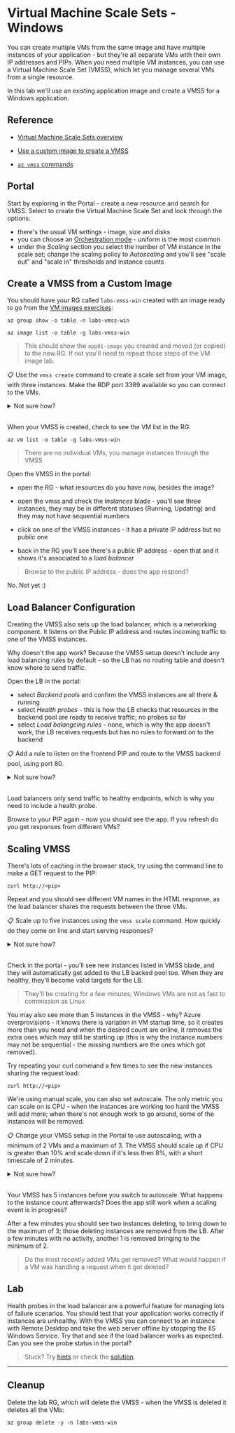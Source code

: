 # Virtual Machine Scale Sets - Windows

You can create multiple VMs from the same image and have multiple instances of your application - but they're all separate VMs with their own IP addresses and PIPs. When you need multiple VM instances, you can use a Virtual Machine Scale Set (VMSS), which let you manage several VMs from a single resource.

In this lab we'll use an existing application image and create a VMSS for a Windows application.

## Reference 

- [Virtual Machine Scale Sets overview](https://learn.microsoft.com/en-gb/azure/virtual-machine-scale-sets/overview)

- [Use a custom image to create a VMSS](https://learn.microsoft.com/en-gb/azure/virtual-machine-scale-sets/tutorial-use-custom-image-cli)

- [`az vmss` commands](https://learn.microsoft.com/en-us/cli/azure/vmss?view=azure-cli-latest)

## Portal

Start by exploring in the Portal - create a new resource and search for VMSS. Select to create the Virtual Machine Scale Set and look through the options:

- there's the usual VM settings - image, size and disks
- you can choose an [Orchestration mode](https://learn.microsoft.com/en-gb/azure/virtual-machine-scale-sets/virtual-machine-scale-sets-orchestration-modes) - uniform is the most common
- under the _Scaling_ section you select the number of VM instance in the scale set; change the scaling policy to _Autoscaling_ and you'll see "scale out" and "scale in" thresholds and instance counts


## Create a VMSS from a Custom Image

You should have your RG called `labs-vmss-win` created with an image ready to go from the [VM images exercises](/labs/vm-image/README.md):

```
az group show -o table -n labs-vmss-win

az image list -o table -g labs-vmss-win
```

> This should show the `app01-image` you created and moved (or copied) to the new RG. If not you'll need to repeat those steps of the VM image lab.

📋 Use the `vmss create` command to create a scale set from your VM image, with three instances. Make the RDP port 3389 available so you can connect to the VMs.

<details>
  <summary>Not sure how?</summary>

Check the command help:

```
az vmss create --help
```

You need to specify the VM SKU, instance count, backend port, image and admin credentials:

```
# choose your own VM size and location:
az vmss create -n vmss-app01 -g labs-vmss-win --vm-sku Standard_D2s_v5 --instance-count 3 --backend-port 3389 --image app01-image --admin-username labs --admin-password '<strong-password>' -l southeastasia
```

</details><br/>

When your VMSS is created, check to see the VM list in the RG:

```
az vm list -o table -g labs-vmss-win 
```

> There are no individual VMs, you manage instances through the VMSS

Open the VMSS in the portal:

- open the RG - what resources do you have now, besides the image?

- open the vmss and check the _Instances_ blade - you'll see three instances, they may be in different statuses (Running, Updating) and they may not have sequential numbers

- click on one of the VMSS instances - it has a private IP address but no public one

- back in the RG you'll see there's a public IP address - open that and it shows it's associated to a _load balancer_

> Browse to the public IP address - does the app respond?

No. Not yet :)

## Load Balancer Configuration

Creating the VMSS also sets up the load balancer, which is a networking component. It listens on the Public IP address and routes incoming traffic to one of the VMSS instances.

Why doesn't the app work? Because the VMSS setup doesn't include any load balancing rules by default - so the LB has no routing table and doesn't know where to send traffic.

Open the LB in the portal:

- select _Backend pools_ and confirm the VMSS instances are all there & running
- select _Health probes_ - this is how the LB checks that resources in the backend pool are ready to receive traffic; no probes so far
- select _Load balangcing rules_ - none, which is why the app doesn't work, the LB receives requests but has no rules to forward on to the backend

📋 Add a rule to listen on the frontend PIP and route to the VMSS backend pool, using port 80.

<details>
  <summary>Not sure how?</summary>

Click to add a load balancing rule, and give it any name. Then:

- select the PIP for the frontend
- select the VMSS for the backend pool
- enter `80` for the port and the backend port
- you'll also need to add a health probe - choose the HTTP type

</details><br/>

Load balancers only send traffic to healthy endpoints, which is why you need to include a health probe. 

Browse to your PIP again - now you should see the app. If you refresh do you get responses from different VMs?

## Scaling VMSS

There's lots of caching in the browser stack, try using the command line to make a GET request to the PIP:

```
curl http://<pip>
```

Repeat and you should see different VM names in the HTML response, as the load balancer shares the requests between the three VMs. 

📋 Scale up to five instances using the `vmss scale` command. How quickly do they come on line and start serving responses?

<details>
  <summary>Not sure how?</summary>

Check the help text and you'll see it's a pretty simple command - you just set the desired capacity:

```
az vmss scale -g labs-vmss-win -n vmss-app01 --new-capacity 5
```

</details><br/>

Check in the portal - you'll see new instances listed in VMSS blade, and they will automatically get added to the LB backed pool too. When they are healthy, they'll become valid targets for the LB.

> They'll be creating for a few minutes; Windows VMs are not as fast to commission as Linux

You may also see more than 5 instances in the VMSS - why? Azure overprovisions - it knows there is variation in VM startup time, so it creates more than you need and when the desired count are online, it removes the extra ones which may still be starting up (this is why the instance numbers may not be sequential - the missing numbers are the ones which got removed).

Try repeating your curl command a few times to see the new instances sharing the request load:

```
curl http://<pip>
```

We're using manual scale, you can also set autoscale. The only metric you can scale on is CPU - when the instances are working too hard the VMSS will add more; when there's not enough work to go around, some of the instances will be removed.

📋 Change your VMSS setup in the Portal to use autoscaling, with a minimum of 2 VMs and a maximum of 3. The VMSS should scale up if CPU is greater than 10% and scale down if it's less then 8%, with a short timescale of 2 minutes.

<details>
  <summary>Not sure how?</summary>

- open the vmss in the portal and the _Scaling_ blade
- switch to _Custom autoscale_ 
- select _Scale based on a metric_
- set minimum 2, max 3, default 2
- add a rule to scale out - increase by one instance if avg cpu > 10%
- add a rule to scale in - decrease by two instances if avg cpu > 8%
- use a 2 minute timescales to see changes quickly

</details><br/>

Your VMSS has 5 instances before you switch to autoscale. What happens to the instance count afterwards? Does the app still work when a scaling event is in progress?

After a few minutes you should see two instances deleting, to bring down to the maximum of 3; those deleting instances are removed from the LB. After a few minutes with no activity, another 1 is removed bringing to the minimum of 2.

> Do the most recently added VMs get removed? What would happen if a VM was handling a request when it got deleted?

## Lab 
 
Health probes in the load balancer are a powerful feature for managing lots of failure scenarios. You should test that your application works correctly if instances are unhealthy. With the VMSS you can connect to an instance with Remote Desktop and take the web server offline by stopping the IIS Windows Service. Try that and see if the load balancer works as expected. Can you see the probe status in the portal?

> Stuck? Try [hints](hints.md) or check the [solution](solution.md).

___

## Cleanup

Delete the lab RG, which will delete the VMSS  - when the VMSS is deleted it deletes all the VMs:

```
az group delete -y -n labs-vmss-win
```